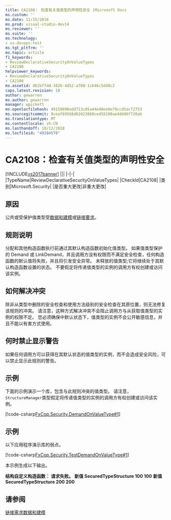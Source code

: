 ```yaml
---
title: CA2108： 检查有关值类型的声明性安全 |Microsoft Docs
ms.custom: ''
ms.date: 11/15/2016
ms.prod: visual-studio-dev14
ms.reviewer: ''
ms.suite: ''
ms.technology:
- vs-devops-test
ms.tgt_pltfrm: ''
ms.topic: article
f1_keywords:
- ReviewDeclarativeSecurityOnValueTypes
- CA2108
helpviewer_keywords:
- ReviewDeclarativeSecurityOnValueTypes
- CA2108
ms.assetid: d62bffdd-3826-4d52-a708-1c646c5d48c2
caps.latest.revision: 18
author: gewarren
ms.author: gewarren
manager: wpickett
ms.openlocfilehash: 49159696edd713c85a44e48ee0e79ccd5acf2753
ms.sourcegitcommit: 9ceaf69568d61023868ced59108ae4dd46f720ab
ms.translationtype: MT
ms.contentlocale: zh-CN
ms.lasthandoff: 10/12/2018
ms.locfileid: "49284578"
---
```

# <a name="ca2108-review-declarative-security-on-value-types"></a>CA2108：检查有关值类型的声明性安全
[!INCLUDE[vs2017banner](../includes/vs2017banner.md)]
|||
|-|-|
|TypeName|ReviewDeclarativeSecurityOnValueTypes|
|CheckId|CA2108|
|类别|Microsoft.Security|
|是否重大更改|非重大更改|

## <a name="cause"></a>原因
 公共或受保护值类型受[数据和建模](http://msdn.microsoft.com/library/8c37635d-e2c1-4b64-a258-61d9e87405e6)或[链接要求](http://msdn.microsoft.com/library/a33fd5f9-2de9-4653-a4f0-d9df25082c4d)。

## <a name="rule-description"></a>规则说明
 分配和其他构造函数执行前通过其默认构造函数初始化值类型。 如果值类型保护的 Demand 或 LinkDemand，并且调用方没有权限而不满足安全检查，任何构造函数的默认值将失败，并且将引发安全异常。 未释放的值类型;它将继续处于其默认构造函数设置的状态。 不要假定将传递值类型的实例的调用方有权创建或访问该实例。

## <a name="how-to-fix-violations"></a>如何解决冲突
 除非从类型中删除的安全检查和使用方法级别的安全检查在其原位置，则无法修复该规则的冲突。 请注意，这种方式解决冲突不会阻止调用方与从获取值类型的实例的权限不足。 您必须确保中默认状态下，值类型的实例不会公开敏感信息，并且不能以有害方式使用。

## <a name="when-to-suppress-warnings"></a>何时禁止显示警告
 如果任何调用方可以获得在其默认状态的值类型的实例，而不会造成安全风险，可以禁止显示此规则的警告。

## <a name="example"></a>示例
 下面的示例演示一个库，包含与此规则冲突的值类型。 请注意，`StructureManager`类型假定将传递值类型的实例的调用方有权创建或访问该实例。

 [!code-csharp[FxCop.Security.DemandOnValueType#1](../snippets/csharp/VS_Snippets_CodeAnalysis/FxCop.Security.DemandOnValueType/cs/FxCop.Security.DemandOnValueType.cs#1)]

## <a name="example"></a>示例
 以下应用程序演示库的弱点。

 [!code-csharp[FxCop.Security.TestDemandOnValueType#1](../snippets/csharp/VS_Snippets_CodeAnalysis/FxCop.Security.TestDemandOnValueType/cs/FxCop.Security.TestDemandOnValueType.cs#1)]

 本示例生成以下输出。

 **结构自定义构造函数： 请求失败。** 
**新值 SecuredTypeStructure 100 100**
**新值 SecuredTypeStructure 200 200**
## <a name="see-also"></a>请参阅
 [链接需求](http://msdn.microsoft.com/library/a33fd5f9-2de9-4653-a4f0-d9df25082c4d)[数据和建模](http://msdn.microsoft.com/library/8c37635d-e2c1-4b64-a258-61d9e87405e6)



